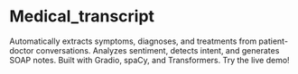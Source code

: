# Medical_transcript
Automatically extracts symptoms, diagnoses, and treatments from patient-doctor conversations. Analyzes sentiment, detects intent, and generates SOAP notes. Built with Gradio, spaCy, and Transformers. Try the live demo!
